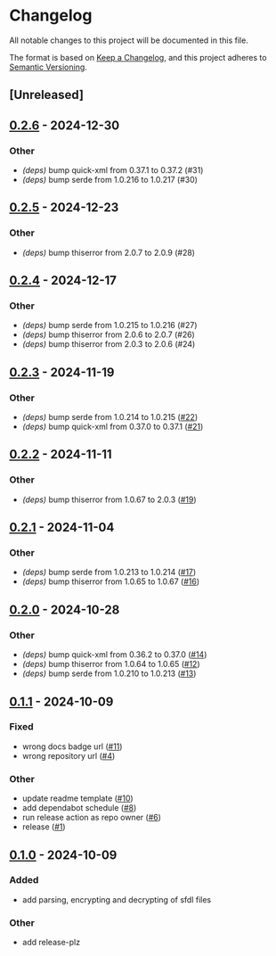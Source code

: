 # Changelog

All notable changes to this project will be documented in this file.

The format is based on [Keep a Changelog](https://keepachangelog.com/en/1.0.0/),
and this project adheres to [Semantic Versioning](https://semver.org/spec/v2.0.0.html).

## [Unreleased]

## [0.2.6](https://github.com/markhaehnel/sfdl/compare/v0.2.5...v0.2.6) - 2024-12-30

### Other

- *(deps)* bump quick-xml from 0.37.1 to 0.37.2 (#31)
- *(deps)* bump serde from 1.0.216 to 1.0.217 (#30)

## [0.2.5](https://github.com/markhaehnel/sfdl/compare/v0.2.4...v0.2.5) - 2024-12-23

### Other

- *(deps)* bump thiserror from 2.0.7 to 2.0.9 (#28)

## [0.2.4](https://github.com/markhaehnel/sfdl/compare/v0.2.3...v0.2.4) - 2024-12-17

### Other

- *(deps)* bump serde from 1.0.215 to 1.0.216 (#27)
- *(deps)* bump thiserror from 2.0.6 to 2.0.7 (#26)
- *(deps)* bump thiserror from 2.0.3 to 2.0.6 (#24)

## [0.2.3](https://github.com/markhaehnel/sfdl/compare/v0.2.2...v0.2.3) - 2024-11-19

### Other

- *(deps)* bump serde from 1.0.214 to 1.0.215 ([#22](https://github.com/markhaehnel/sfdl/pull/22))
- *(deps)* bump quick-xml from 0.37.0 to 0.37.1 ([#21](https://github.com/markhaehnel/sfdl/pull/21))

## [0.2.2](https://github.com/markhaehnel/sfdl/compare/v0.2.1...v0.2.2) - 2024-11-11

### Other

- *(deps)* bump thiserror from 1.0.67 to 2.0.3 ([#19](https://github.com/markhaehnel/sfdl/pull/19))

## [0.2.1](https://github.com/markhaehnel/sfdl/compare/v0.2.0...v0.2.1) - 2024-11-04

### Other

- *(deps)* bump serde from 1.0.213 to 1.0.214 ([#17](https://github.com/markhaehnel/sfdl/pull/17))
- *(deps)* bump thiserror from 1.0.65 to 1.0.67 ([#16](https://github.com/markhaehnel/sfdl/pull/16))

## [0.2.0](https://github.com/markhaehnel/sfdl/compare/v0.1.1...v0.2.0) - 2024-10-28

### Other

- *(deps)* bump quick-xml from 0.36.2 to 0.37.0 ([#14](https://github.com/markhaehnel/sfdl/pull/14))
- *(deps)* bump thiserror from 1.0.64 to 1.0.65 ([#12](https://github.com/markhaehnel/sfdl/pull/12))
- *(deps)* bump serde from 1.0.210 to 1.0.213 ([#13](https://github.com/markhaehnel/sfdl/pull/13))

## [0.1.1](https://github.com/markhaehnel/sfdl/compare/v0.1.0...v0.1.1) - 2024-10-09

### Fixed

- wrong docs badge url ([#11](https://github.com/markhaehnel/sfdl/pull/11))
- wrong repository url ([#4](https://github.com/markhaehnel/sfdl/pull/4))

### Other

- update readme template ([#10](https://github.com/markhaehnel/sfdl/pull/10))
- add dependabot schedule ([#8](https://github.com/markhaehnel/sfdl/pull/8))
- run release action as repo owner ([#6](https://github.com/markhaehnel/sfdl/pull/6))
- release ([#1](https://github.com/markhaehnel/sfdl/pull/1))

## [0.1.0](https://github.com/markhaehnel/sfdl-rs/releases/tag/v0.1.0) - 2024-10-09

### Added

- add parsing, encrypting and decrypting of sfdl files

### Other

- add release-plz
